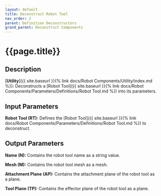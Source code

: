 ```yaml
---
layout: default
title: Deconstruct Robot Tool
nav_order: 2
parent: Definition Deconstructors
grand_parent: Deconstruct Components
---
```


# **{{page.title}}**

## **Description**

[**Utility**]({{ site.baseurl }}{% link docs/Robot Components/Utility/index.md %})**:**
Deconstructs a [Robot Tool]({{ site.baseurl }}{% link docs/Robot Components/Parameters/Definitions/Robot Tool.md %}) into its parameters.

## **Input Parameters**

**Robot Tool (RT):** Defines the [Robot Tool]({{ site.baseurl }}{% link docs/Robot Components/Parameters/Definitions/Robot Tool.md %}) to deconstruct.

## **Output Parameters**

**Name (N):** Contains the robot tool name as a string value.

**Mesh (M):** Contains the robot tool mesh as a mesh.

**Attachment Plane (AP):** Contains the attachment plane of the robot tool as a plane.

**Tool Plane (TP):** Contains the effector plane of the robot tool as a plane.
